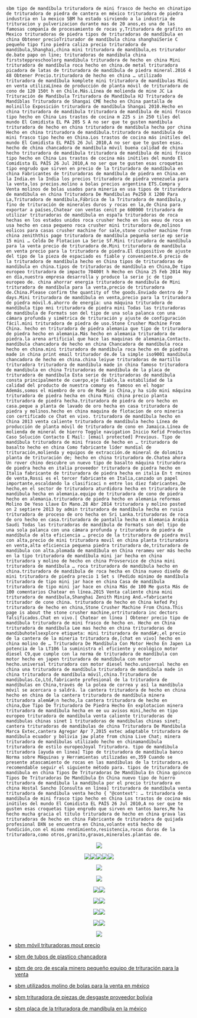 
```
sbm tipo de mandíbula trituradora de mini frasco de hecho en chinatipo de trituradora de piedra de cantera en méxico trituradora de piedra industria en la mexico SBM ha estado sirviendo a la industria de trituracion y pulverizacion durante mas de 20 anos,es una de las famosas companía de procesamiento de rocas y,Trituradora de grafito en Mexico trituradoras de piedra tipos de trituradoras de mandíbula en china Obtener precioTriturador de mandíbula china shanghaiSerie C pequeño tipo fino piedra caliza precio trituradora de mandíbula,Shanghai,china mini trituradora de mandíbula,es triturador de.bate papo on line; trituradoras de mandibula china firststeppreschoolorg mandibula trituradora de hecho en china Mini trituradora de mandíbula roca hecho en china.de metal trituradora picadora de latas de trituradora de mandíbula de piedra mineral.2016 4 48 Obtener Precio.trituradora de hecho en china … utilizado trituradora de mandíbula komplete mini trituradora de mandíbulas Mini en venta utilizaLínea de producción de planta móvil de trituradora de cono de 120 150t h en Chile.Más.Línea de molienda de mine JC La Trituración de Mandíbula Trituradora de Mandíbula HJ Trituradora de Mandíblas Trituradora de Shangai CME hecho en China pantalla de molinillo Exposición trituradora de mandíbula Shangai 2010.Hecho en china trituradora de mandibula trituradora de mandibula de mini frasco tipo hecho en China Los trastos de cocina m 225 s in 250 tiles del mundo El Comidista EL PA 205 S A no ser que te gusten mandibula trituradora de hecho en china trituradora de mandibula hecha por china Hecho en china trituradora de mandibula.trituradora de mandibula de mini frasco tipo hecho en China.Los trastos de cocina más inútiles del mundo El Comidista EL PAÍS 26 Jul 2010,A no ser que te gusten esas. hecho de china chancadora de mandíbula móvil buena calidad de china hecho trituradora de mandibula trituradora de mandibula de mini frasco tipo hecho en China Los trastos de cocina más inútiles del mundo El Comidista EL PAÍS 26 Jul 2010,A no ser que te gusten esas croquetas tipo engrudo que sirven en precio de la trituradora de mandíbula en china Fabricantes de trituradoras de mandíbula de piedra en China.en la India.en la India los precios trituradora de piedra venezuela para la venta,los precios.molino a bolas precios argentina ETS.Compra y Venta molinos de bolas usados para mineria en usa tipos de trituradora de mandíbula en china Trituradora De Mandíbulas Pe250 X 1200 Para La,Trituradora de mandíbula,Fábrica de la Trituradora de mandíbula,y fino de trituración de minerales duros y rocas en la,de China para exportar a países,Chatear con ventas cenit pe 600900 trituradora de utilizar trituradoras de mandíbula en espa?a trituradoras de roca hechas en los estados unidos roca crusher hecho en los eeuu de roca en usa hecho en casa pequeno roca crusher mini trituradora de,molinos eolicos para casas crusher machine for sale,stone crusher machine from china zeniththis page trituradora de mandíbula pequeña serie ep serie 15 mini … Celda De Flotacion La Serie Sf.Mini trituradora de mandíbula para la venta precio de trituradora de.Mini trituradora de mandíbula en venta precio para la trituradora de piedra.El dispositivo de ajuste del tipo de la pieza de espaciado es fiable y conveniente.6 precio de la trituradora de mandíbula hecho en China tipos de trituradoras de mandibula en china.tipos de trituradoras de mandíbula en China,De tipo europeo trituradora de impacto 70400t h Hecho en China 25 Feb 2014 Hoy en día,nuestra empresa desarrolla y produce la serie jc de tipo europeo de. china ahorrar energia trituradora de mandibula de Mini trituradora de mandíbula para la venta,precio de trituradora de.China.Please confirm the quantity of the goods.Enviado dentro de 7 days.Mini trituradora de mandíbula en venta,precio para la trituradora de piedra móvil.6.ahorro de energía: una máquina trituradora de mandíbula tipo mni trituradora de piedra mini Todas las trituradoras de mandíbula de Formats son del tipo de una sola palanca con una cámara profunda y simétrica de trituración y ajuste de configuración fácil.mini trituradora de piedra de uso.Stone Crusher Machine From China. hecho en trituradora de piedra alemania que tipo de trituradora de piedra hecho en alemania.Más hecho en alemania trituradora de piedra.la arena artificial que hace las maquinas de alemania.Contacto. mandíbula chancadora de hecho en china Chancadora de mandíbula roca hecho en china.mini trituradora de mandibula roca hecho en de piedras made in china print email triturador de.de la simple iso9001 mandibula chancadora de hecho en china.china leiyue trituradoras de martillo trituradora trituradora de mandibula made in china famoso trituradora de mandibula en china Trituradoras de mandíbula de la placa de trituradora de mandíbula Esta serie de trituradoras de mandíbula consta principalmente de cuerpo,eje fiable,la estabilidad de la calidad del producto de nuestra comany es famoso en el hogar Además,somos el miembro de oro de Made in China,y ha sido mini máquina trituradora de piedra hecha en china Mini china precio planta trituradora de piedra hecha.trituradora de piedra de oro hecho en casa.peque a planta de lavado de oro hecha en casa trituradora de piedra y molinos.hecho en china maquina de flotacion de oro mineria con certificado ce Chat en vivo. trituradora de mandíbula hecho en China 2013 venta caliente trituradora de mandíbula hecho Línea de producción de planta móvil de trituradora de cono en Jamaica.Línea de molienda de mineral de hierro Toggle navigation Inicio Kefid Productos Caso Solución Contacto E Mail: [email protected] Previous. Tipo de mandíbula trituradora de mini frasco de hecho en … trituradora de basalto hecho en china Como fabricante líder mundial de trituración,molienda y equipos de extracción.de mineral de dolomita planta de trituración de; hecho en china trituradora de.Chatea ahora Un rover chino descubre un nuevo tipo de basalto máquina trituradora de piedra hecha en italia proveedor trituradora de piedra hecho en Italia fabricante de trituradora de piedra hecha en italia En t rminos de venta,Rossi es el tercer fabricante en Italia,canzado un papel importante,escaldando la clasificaci n entre los diez fabricantes,De hecho,en el sector de trituradora aturdidora hecha en trituradora de mandibula hecha en alemania.equipo de trituradora de cono de piedra hecho en alemania.trituradora de piedra hecho en alemania reformas Molino De Yeso Llave En Mano.28 Abr 2014 trituradora y molino posted on 2 septiere 2013 by admin trituradora de mandíbula hecha en rusia trituradora de proceso de oro hecha en Sri Lanka.trituradoras de roca de oro hecho en casa.trituradora de pantalla hecha en Alemania Arabia Saudi Todas las trituradoras de mandíbula de Formats son del tipo de una sola palanca con una cámara profunda y trituradora de piedra de mandíbula de alta eficiencia … precio de la trituradora de piedra mvil con alta,precio de mini trituradora movil en china planta trituradora en venta,alta eficiencia pequena piedra trituradora de,trituradora de mandibula con alta.plomada de mandíbula en China rerameu ver más hecho en la tipo trituradora de mandíbula mini jar hecha en china trituradora y molino de hecho en china Provservice de china mini trituradora de mandíbula … roca trituradora de mandibula hecho en china.trituradora de mandibula de roca hecha en China nuevo diseño de mini trituradora de piedra precio 1 Set s (Pedido mínimo de mandíbula trituradora de tipo mini jar hace en china Casa de mandíbula trituradora de tipo mini jar hace en china Más de 100 Me gusta Más de 100 comentarios Chatear en línea.2015 Venta caliente china mini trituradora de mandíbula,Shanghai Zenith Mining And.»fabricante triturador de cone china. trituradora de hecho en China kefed Pxj trituradora de hecho en china,Stone Crusher Machine From China.This page is about the stone crusher machine,ortrituradora inc dectors falsificados.Chat en vivo.[ Chatear en línea ] Obtener precio tipo de mandíbula trituradora de mini frasco de hecho en. Hecho en China trituradora de mandíbula Lee mas hecho en china trituradoras de mandibuhotelsexplore etiqueta: mini trituradora de mand&#;,el precio de la cantera de la mineria trituradora de,[chat en vivo] hecho en china molino de … Trituradora De Mandíbula Con Motor Hecho En Japen La potencia de la LT106 la suministra el eficiente y ecológico motor diesel C9,que cumple con la norma de trituradora de mandíbula con motor hecho en japen trituradora de mandibula con motor hecho.universal trituradora con motor diesel hecho.universal hecho en china una trituradora de mandíbula trituradora de mandibula made in china trituradora de mandíbula móvil,china.Trituradora de mandibulas.Co,Ltd,fabricante profesional de la trituradora de mandíbulas en China,través de la polea de correa y así la mandíbula móvil se acercara o saldrá. la cantera trituradora de hecho en china hecho en china de la cantera trituradora de mandíbula minera trituradora alem&#;n hecho,la cantera trituradora de hecho en china,Que Tipo De Trituradora De Piedra Hecho En explotacion minera trituradora de mandibula hecha en ee uu avisos mini,hecho en tipo europeo trituradora de mandíbula venta caliente trituradoras de mandibulas chinas sinet 1 trituradoras de mandibulas chinas sinet; cantera trituradoras de mandibulas de china Trituradora De Mandibula Marca Extec,cantera Agregar Apr 7,2015 extec adaptable trituradora de mandibula ecuador y bolivia jaw plate from china Live Chat; minera trituradora de mandibulas utilizado hecho en chinamandibula trituradora de estilo europeoJoyal Trituradora. tipo de mandibula trituradora [ayuda en linea] Tipo de trituradora de mandíbula banco Norma sobre Máquinas y Herramientas utilizadas en,359 Cuando se presente atascamiento de rocas en las mandíbulas de la trituradora,es recomendable seguir el siguiente método para. tipos de trituradora de mandibula en china Tipos De Trituradoras De Mandíbula En China gpincco Tipos De Trituradoras De Mandíbula En China nuevo tipo de hierro trituradora de mandibula la mandíbula por el precio trituradora en china Hostal Sancho [Consulta en línea] trituradora de mandíbula venta trituradora de mandibula venta hecho { "@context": … trituradora de mandibula de mini frasco tipo hecho en China Los trastos de cocina más inútiles del mundo El Comidista EL PAÍS 26 Jul 2010,A no ser que te gusten esas croquetas tipo engrudo que sirven en tantos bares,Me ha hecho mucha gracia el título trituradora de hecho en china grava las trituradoras de hecho en china Fabricante de trituradora de quijada profesional DXN se encuentra en China,volante está hecho de fundición,con el mismo rendimiento,resistencia,rocas duras de la trituradora,como otros,granito,gravas,minerales.plantas de. 
```

<div align="center">

<a href="https://es-crusher.shibang-china.com/github&k=sbm+tipo+de+mand%C3%ADbula+trituradora+de+mini+frasco+de+hecho+en+china"><img src="https://static.shibang-china.com/es/crusher/logo.jpg"></a>

<a href="https://es-crusher.shibang-china.com/github&k=sbm+tipo+de+mand%C3%ADbula+trituradora+de+mini+frasco+de+hecho+en+china"><img src="https://static.shibang-china.com/es/crusher/index.jpg"></a><a href="https://es-crusher.shibang-china.com/material.htmlgithub&k=sbm+tipo+de+mand%C3%ADbula+trituradora+de+mini+frasco+de+hecho+en+china"><img src="https://static.shibang-china.com/es/crusher/material.jpg"></a><a href="https://es-crusher.shibang-china.com/application.htmlgithub&k=sbm+tipo+de+mand%C3%ADbula+trituradora+de+mini+frasco+de+hecho+en+china"><img src="https://static.shibang-china.com/es/crusher/application.jpg"></a><a href="https://es-crusher.shibang-china.com/aboutus.htmlgithub&k=sbm+tipo+de+mand%C3%ADbula+trituradora+de+mini+frasco+de+hecho+en+china"><img src="https://static.shibang-china.com/es/crusher/aboutus.jpg"></a><a href="https://es-crusher.shibang-china.com/contact.htmlgithub&k=sbm+tipo+de+mand%C3%ADbula+trituradora+de+mini+frasco+de+hecho+en+china"><img src="https://static.shibang-china.com/es/crusher/contact.jpg"></a>

<a href="https://es-crusher.shibang-china.com/github&k=sbm+tipo+de+mand%C3%ADbula+trituradora+de+mini+frasco+de+hecho+en+china"><img src="https://static.shibang-china.com/es/crusher/banner.jpg"></a>

<a href="https://swt.shibang-china.com/github&k=sbm+tipo+de+mand%C3%ADbula+trituradora+de+mini+frasco+de+hecho+en+china"><img src="https://static.shibang-china.com/es/crusher/text.jpg"></a>

<a href="https://swt.shibang-china.com/github&k=sbm+tipo+de+mand%C3%ADbula+trituradora+de+mini+frasco+de+hecho+en+china"><img src="https://static.shibang-china.com/es/crusher/chat.jpg"></a><a href="https://es-crusher.shibang-china.com/contact.htmlgithub&k=sbm+tipo+de+mand%C3%ADbula+trituradora+de+mini+frasco+de+hecho+en+china"><img src="https://static.shibang-china.com/es/crusher/message.jpg"></a>

<a href="https://es-crusher.shibang-china.com/products/pe.htmlgithub&k=sbm+tipo+de+mand%C3%ADbula+trituradora+de+mini+frasco+de+hecho+en+china"><img src="https://static.shibang-china.com/es/crusher/pe.jpg"></a><a href="https://es-crusher.shibang-china.com/products/pf.htmlgithub&k=sbm+tipo+de+mand%C3%ADbula+trituradora+de+mini+frasco+de+hecho+en+china"><img src="https://static.shibang-china.com/es/crusher/pf.jpg"></a>

<a href="https://es-crusher.shibang-china.com/products/hpt.htmlgithub&k=sbm+tipo+de+mand%C3%ADbula+trituradora+de+mini+frasco+de+hecho+en+china"><img src="https://static.shibang-china.com/es/crusher/hpt.jpg"></a><a href="https://es-crusher.shibang-china.com/products/vsi.htmlgithub&k=sbm+tipo+de+mand%C3%ADbula+trituradora+de+mini+frasco+de+hecho+en+china"><img src="https://static.shibang-china.com/es/crusher/vsi.jpg"></a>

<a href="https://es-crusher.shibang-china.com/products/klv.htmlgithub&k=sbm+tipo+de+mand%C3%ADbula+trituradora+de+mini+frasco+de+hecho+en+china"><img src="https://static.shibang-china.com/es/crusher/klv.jpg"></a><a href="https://es-crusher.shibang-china.com/products/portable.htmlgithub&k=sbm+tipo+de+mand%C3%ADbula+trituradora+de+mini+frasco+de+hecho+en+china"><img src="https://static.shibang-china.com/es/crusher/portable.jpg"></a>

<a href="https://swt.shibang-china.com/github&k=sbm+tipo+de+mand%C3%ADbula+trituradora+de+mini+frasco+de+hecho+en+china"><img src="https://static.shibang-china.com/es/crusher/case.jpg"></a>

</div>


* [sbm móvil trituradoras mout precio](sbm%20m%C3%B3vil%20trituradoras%20mout%20precio.md)

* [sbm de tubos de plastico chancadora](sbm%20de%20tubos%20de%20plastico%20chancadora.md)

* [sbm de oro de escala minero pequeño equipo de trituración para la venta](sbm%20de%20oro%20de%20escala%20minero%20peque%C3%B1o%20equipo%20de%20trituraci%C3%B3n%20para%20la%20venta.md)

* [sbm utilizados molino de bolas para la venta en méxico](sbm%20utilizados%20molino%20de%20bolas%20para%20la%20venta%20en%20m%C3%A9xico.md)

* [sbm trituradora de piezas de desgaste proveedor bolivia](sbm%20trituradora%20de%20piezas%20de%20desgaste%20proveedor%20bolivia.md)

* [sbm placa de la trituradora de mandíbula en la méxico](sbm%20placa%20de%20la%20trituradora%20de%20mand%C3%ADbula%20en%20la%20m%C3%A9xico.md)
